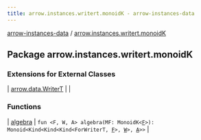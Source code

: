 ```yaml
---
title: arrow.instances.writert.monoidK - arrow-instances-data
---
```


[arrow-instances-data](../index.html) / [arrow.instances.writert.monoidK](./index.html)

## Package arrow.instances.writert.monoidK

### Extensions for External Classes

| [arrow.data.WriterT](arrow.data.-writer-t/index.html) |  |

### Functions

| [algebra](algebra.html) | `fun <F, W, A> algebra(MF: MonoidK<`[`F`](algebra.html#F)`>): Monoid<Kind<Kind<Kind<ForWriterT, `[`F`](algebra.html#F)`>, `[`W`](algebra.html#W)`>, `[`A`](algebra.html#A)`>>` |

